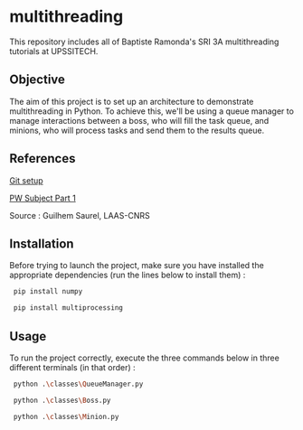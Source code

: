 # multithreading
This repository includes all of Baptiste Ramonda's SRI 3A multithreading tutorials at UPSSITECH.

## Objective

The aim of this project is to set up an architecture to demonstrate multithreading in Python. To achieve this, we'll be using a queue manager to manage interactions between a boss, who will fill the task queue, and minions, who will process tasks and send them to the results queue.

## References

[Git setup](https://homepages.laas.fr/gsaurel/teach/2023-2024/3A_SRI/a-tp-1.pdf)

[PW Subject Part 1](https://homepages.laas.fr/gsaurel/teach/2023-2024/3A_SRI/b-tp-2.pdf)

Source : Guilhem Saurel, LAAS-CNRS


## Installation

Before trying to launch the project, make sure you have installed the appropriate dependencies (run the lines below to install them) :

```bash
 pip install numpy
```

```bash
 pip install multiprocessing
```


## Usage

To run the project correctly, execute the three commands below in three different terminals (in that order) :

```bash
 python .\classes\QueueManager.py
```

```bash
 python .\classes\Boss.py
```

```bash
 python .\classes\Minion.py
```
